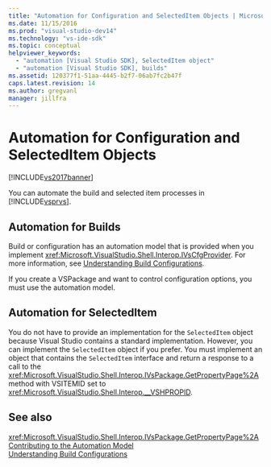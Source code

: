 ```yaml
---
title: "Automation for Configuration and SelectedItem Objects | Microsoft Docs"
ms.date: 11/15/2016
ms.prod: "visual-studio-dev14"
ms.technology: "vs-ide-sdk"
ms.topic: conceptual
helpviewer_keywords: 
  - "automation [Visual Studio SDK], SelectedItem object"
  - "automation [Visual Studio SDK], builds"
ms.assetid: 120377f1-51aa-4445-b2f7-06ab7fc2b47f
caps.latest.revision: 14
ms.author: gregvanl
manager: jillfra
---
```

# Automation for Configuration and SelectedItem Objects
[!INCLUDE[vs2017banner](../../includes/vs2017banner.md)]

You can automate the build and selected item processes in [!INCLUDE[vsprvs](../../includes/vsprvs-md.md)].  
  
## Automation for Builds  
 Build or configuration has an automation model that is provided when you implement <xref:Microsoft.VisualStudio.Shell.Interop.IVsCfgProvider>. For more information, see [Understanding Build Configurations](../../ide/understanding-build-configurations.md).  
  
 If you create a VSPackage and want to control configuration options, you must use the automation model.  
  
## Automation for SelectedItem  
 You do not have to provide an implementation for the `SelectedItem` object because Visual Studio contains a standard implementation. However, you can implement the `SelectedItem` object if you prefer. You must implement an object that contains the `SelectedItem` interface and return a response to a call to the <xref:Microsoft.VisualStudio.Shell.Interop.IVsPackage.GetPropertyPage%2A> method with VSITEMID set to <xref:Microsoft.VisualStudio.Shell.Interop.__VSHPROPID>.  
  
## See also  
 <xref:Microsoft.VisualStudio.Shell.Interop.IVsPackage.GetPropertyPage%2A>   
 [Contributing to the Automation Model](../../extensibility/internals/contributing-to-the-automation-model.md)   
 [Understanding Build Configurations](../../ide/understanding-build-configurations.md)
